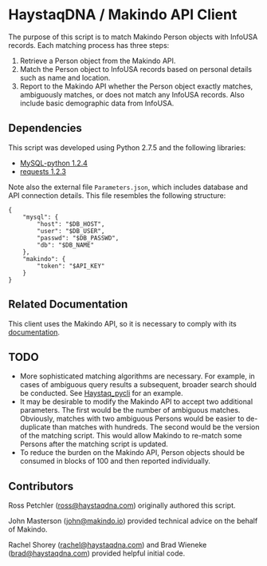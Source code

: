 # HaystaqDNA / Makindo API Client

The purpose of this script is to match Makindo Person objects with
InfoUSA records. Each matching process has three steps:

1. Retrieve a Person object from the Makindo API.
2. Match the Person object to InfoUSA records based on personal details
   such as name and location.
3. Report to the Makindo API whether the Person object exactly matches,
   ambiguously matches, or does not match any InfoUSA records. Also
   include basic demographic data from InfoUSA.

## Dependencies

This script was developed using Python 2.7.5 and the following libraries:

* [MySQL-python 1.2.4](https://pypi.python.org/pypi/MySQL-python/1.2.4)
* [requests 1.2.3](https://pypi.python.org/pypi/requests/1.2.3)

Note also the external file `Parameters.json`, which includes database
and API connection details. This file resembles the following structure:

    {
        "mysql": {
            "host": "$DB_HOST",
            "user": "$DB_USER",
            "passwd": "$DB_PASSWD",
            "db": "$DB_NAME"
        },
        "makindo": {
            "token": "$API_KEY"
        }
    }

## Related Documentation

This client uses the Makindo API, so it is necessary to comply with its
[documentation](https://github.com/Makindo/api).

## TODO

* More sophisticated matching algorithms are necessary. For example, in
  cases of ambiguous query results a subsequent, broader search should
  be conducted. See [Haystaq_pycli](https://github.com/Makindo/Haystaq_pycli)
  for an example.
* It may be desirable to modify the Makindo API to accept two
  additional parameters. The first would be the number of ambiguous
  matches. Obviously, matches with two ambiguous Persons would be easier
  to de-duplicate than matches with hundreds. The second would be the
  version of the matching script. This would allow Makindo to re-match
  some Persons after the matching script is updated.
* To reduce the burden on the Makindo API, Person objects should be
  consumed in blocks of 100 and then reported individually.

## Contributors

Ross Petchler (<ross@haystaqdna.com>) originally authored this script.

John Masterson (<john@makindo.io>) provided technical advice on the
behalf of Makindo.

Rachel Shorey (<rachel@haystaqdna.com>) and Brad Wieneke
(<brad@haystaqdna.com>) provided helpful initial code.


